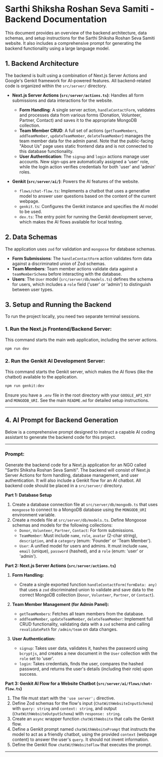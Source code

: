 # Sarthi Shiksha Roshan Seva Samiti - Backend Documentation

This document provides an overview of the backend architecture, data schemas, and setup instructions for the Sarthi Shiksha Roshan Seva Samiti website. It also includes a comprehensive prompt for generating the backend functionality using a large language model.

## 1. Backend Architecture

The backend is built using a combination of Next.js Server Actions and Google's Genkit framework for AI-powered features. All backend-related code is organized within the `src/server/` directory.

- **Next.js Server Actions (`src/server/actions.ts`)**: Handles all form submissions and data interactions for the website.
    - **Form Handling**: A single server action, `handleContactForm`, validates and processes data from various forms (Donation, Volunteer, Partner, Contact) and saves it to the appropriate MongoDB collection.
    - **Team Member CRUD**: A full set of actions (`getTeamMembers`, `addTeamMember`, `updateTeamMember`, `deleteTeamMember`) manages the team member data for the admin panel. Note that the public-facing "About Us" page uses static frontend data and is not connected to this database functionality.
    - **User Authentication**: The `signup` and `login` actions manage user accounts. New sign-ups are automatically assigned a 'user' role, while the login action verifies credentials for both 'user' and 'admin' roles.

- **Genkit (`src/server/ai/`)**: Powers the AI features of the website.
    -   `flows/chat-flow.ts`: Implements a chatbot that uses a generative model to answer user questions based on the content of the current webpage.
    -   `genkit.ts`: Configures the Genkit instance and specifies the AI model to be used.
    -   `dev.ts`: The entry point for running the Genkit development server, which makes the AI flows available for local testing.

## 2. Data Schemas

The application uses `zod` for validation and `mongoose` for database schemas.

- **Form Submissions**: The `handleContactForm` action validates form data against a discriminated union of Zod schemas.
- **Team Members**: Team member actions validate data against a `teamMemberSchema` before interacting with the database.
- **Users**: The `User` model (`src/server/db/models.ts`) defines the schema for users, which includes a `role` field ('user' or 'admin') to distinguish between user types.

## 3. Setup and Running the Backend

To run the project locally, you need two separate terminal sessions.

### 1. Run the Next.js Frontend/Backend Server:
This command starts the main web application, including the server actions.
```bash
npm run dev
```

### 2. Run the Genkit AI Development Server:
This command starts the Genkit server, which makes the AI flows (like the chatbot) available to the application.
```bash
npm run genkit:dev
```

Ensure you have a `.env` file in the root directory with your `GOOGLE_API_KEY` and `MONGODB_URI`. See the main `README.md` for detailed setup instructions.

---

## 4. AI Prompt for Backend Generation

Below is a comprehensive prompt designed to instruct a capable AI coding assistant to generate the backend code for this project.

***

### **Prompt:**

Generate the backend code for a Next.js application for an NGO called "Sarthi Shiksha Roshan Seva Samiti". The backend will consist of Next.js Server Actions for form handling, database management, and user authentication. It will also include a Genkit flow for an AI chatbot. All backend code should be placed in a `src/server/` directory.

**Part 1: Database Setup**

1.  Create a database connection file at `src/server/db/mongodb.ts` that uses `mongoose` to connect to a MongoDB database using the `MONGODB_URI` environment variable.
2.  Create a models file at `src/server/db/models.ts`. Define Mongoose schemas and models for the following collections:
    -   `Donor`, `Volunteer`, `Partner`, `Contact`: For form submissions.
    -   `TeamMember`: Must include `name`, `role`, `avatar` (2-char string), `description`, and a `category` (enum: 'Founder' or 'Team Member').
    -   `User`: A unified model for users and admins. It must include `name`, `email` (unique), `password` (hashed), and a `role` (enum: 'user' or 'admin').

**Part 2: Next.js Server Actions (`src/server/actions.ts`)**

1.  **Form Handling:**
    -   Create a single exported function `handleContactForm(formData: any)` that uses a `zod` discriminated union to validate and save data to the correct MongoDB collection (`Donor`, `Volunteer`, `Partner`, or `Contact`).

2.  **Team Member Management (for Admin Panel):**
    -   `getTeamMembers`: Fetches all team members from the database.
    -   `addTeamMember`, `updateTeamMember`, `deleteTeamMember`: Implement full CRUD functionality, validating data with a `zod` schema and calling `revalidatePath` for `/admin/team` on data changes.

3.  **User Authentication:**
    -   `signup`: Takes user data, validates it, hashes the password using `bcryptjs`, and creates a new document in the `User` collection with the `role` set to 'user'.
    -   `login`: Takes credentials, finds the user, compares the hashed password, and returns the user's details (including their role) upon success.

**Part 3: Genkit AI Flow for a Website Chatbot (`src/server/ai/flows/chat-flow.ts`)**

1.  The file must start with the `'use server';` directive.
2.  Define Zod schemas for the flow's input (`ChatWithWebsiteInputSchema`) with `query: string` and `context: string`, and output (`ChatWithWebsiteOutputSchema`) with `response: string`.
3.  Create an `async` wrapper function `chatWithWebsite` that calls the Genkit flow.
4.  Define a Genkit prompt named `chatWithWebsitePrompt` that instructs the model to act as a friendly chatbot, using the provided `context` (webpage content) to answer the user's `query`. It should not invent information.
5.  Define the Genkit flow `chatWithWebsiteFlow` that executes the prompt.
***
